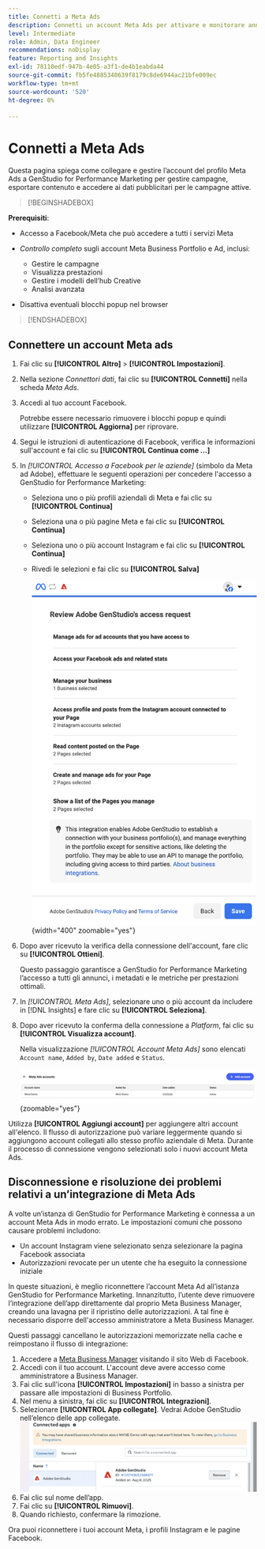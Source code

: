 ```yaml
---
title: Connetti a Meta Ads
description: Connetti un account Meta Ads per attivare e monitorare annunci e contenuti multimediali con Adobe GenStudio for Performance Marketing.
level: Intermediate
role: Admin, Data Engineer
recommendations: noDisplay
feature: Reporting and Insights
exl-id: 78110edf-947b-4e05-a3f1-de4b1eabda44
source-git-commit: fb5fe4885340639f8179c8de6944ac21bfe009ec
workflow-type: tm+mt
source-wordcount: '520'
ht-degree: 0%

---
```


# Connetti a Meta Ads

Questa pagina spiega come collegare e gestire l’account del profilo Meta Ads a GenStudio for Performance Marketing per gestire campagne, esportare contenuto e accedere ai dati pubblicitari per le campagne attive.

>[!BEGINSHADEBOX]

**Prerequisiti**:

- Accesso a Facebook/Meta che può accedere a tutti i servizi Meta

- _Controllo completo_ sugli account Meta Business Portfolio e Ad, inclusi:

   - Gestire le campagne
   - Visualizza prestazioni
   - Gestire i modelli dell’hub Creative
   - Analisi avanzata

- Disattiva eventuali blocchi popup nel browser

>[!ENDSHADEBOX]

## Connettere un account Meta ads

1. Fai clic su **[!UICONTROL Altro]** > **[!UICONTROL Impostazioni]**.

1. Nella sezione _Connettori dati_, fai clic su **[!UICONTROL Connetti]** nella scheda _Meta Ads_.

1. Accedi al tuo account Facebook.

   Potrebbe essere necessario rimuovere i blocchi popup e quindi utilizzare **[!UICONTROL Aggiorna]** per riprovare.

1. Segui le istruzioni di autenticazione di Facebook, verifica le informazioni sull&#39;account e fai clic su **[!UICONTROL Continua come ...]**

1. In _[!UICONTROL Accesso a Facebook per le aziende]_ (simbolo da Meta ad Adobe), effettuare le seguenti operazioni per concedere l&#39;accesso a GenStudio for Performance Marketing:

   - Seleziona uno o più profili aziendali di Meta e fai clic su **[!UICONTROL Continua]**
   - Seleziona una o più pagine Meta e fai clic su **[!UICONTROL Continua]**
   - Seleziona uno o più account Instagram e fai clic su **[!UICONTROL Continua]**
   - Rivedi le selezioni e fai clic su **[!UICONTROL Salva]**

     ![Rivedi selezioni](/help/assets/meta/meta-review-selections.png "Rivedi selezioni"){width="400" zoomable="yes"}

1. Dopo aver ricevuto la verifica della connessione dell&#39;account, fare clic su **[!UICONTROL Ottieni]**.

   Questo passaggio garantisce a GenStudio for Performance Marketing l’accesso a tutti gli annunci, i metadati e le metriche per prestazioni ottimali.

1. In _[!UICONTROL Meta Ads]_, selezionare uno o più account da includere in [!DNL Insights] e fare clic su **[!UICONTROL Seleziona]**.

1. Dopo aver ricevuto la conferma della connessione a _Platform_, fai clic su **[!UICONTROL Visualizza account]**.

   Nella visualizzazione _[!UICONTROL Account Meta Ads]_ sono elencati `Account name`, `Added by`, `Date added` e `Status`.

   ![Elenco account Meta](/help/assets/meta/meta-accounts-list.png "Elenco degli account Meta connessi"){zoomable="yes"}

Utilizza **[!UICONTROL Aggiungi account]** per aggiungere altri account all&#39;elenco. Il flusso di autorizzazione può variare leggermente quando si aggiungono account collegati allo stesso profilo aziendale di Meta. Durante il processo di connessione vengono selezionati solo i nuovi account Meta Ads.

## Disconnessione e risoluzione dei problemi relativi a un’integrazione di Meta Ads

A volte un’istanza di GenStudio for Performance Marketing è connessa a un account Meta Ads in modo errato. Le impostazioni comuni che possono causare problemi includono:

- Un account Instagram viene selezionato senza selezionare la pagina Facebook associata
- Autorizzazioni revocate per un utente che ha eseguito la connessione iniziale

In queste situazioni, è meglio riconnettere l’account Meta Ad all’istanza GenStudio for Performance Marketing. Innanzitutto, l’utente deve rimuovere l’integrazione dell’app direttamente dal proprio Meta Business Manager, creando una lavagna per il ripristino delle autorizzazioni. A tal fine è necessario disporre dell&#39;accesso amministratore a Meta Business Manager.

Questi passaggi cancellano le autorizzazioni memorizzate nella cache e reimpostano il flusso di integrazione:

1. Accedere a [Meta Business Manager](https://business.facebook.com) visitando il sito Web di Facebook.
1. Accedi con il tuo account. L&#39;account deve avere accesso come amministratore a Business Manager.
1. Fai clic sull&#39;icona **[!UICONTROL Impostazioni]** in basso a sinistra per passare alle impostazioni di Business Portfolio.
1. Nel menu a sinistra, fai clic su **[!UICONTROL Integrazioni]**.
1. Selezionare **[!UICONTROL App collegate]**. Vedrai Adobe GenStudio nell’elenco delle app collegate.
   ![App collegate a Meta Business Manager](./meta-connected-apps.png "Riquadro App collegate a Meta Business Manager")
1. Fai clic sul nome dell’app.
1. Fai clic su **[!UICONTROL Rimuovi]**.
1. Quando richiesto, confermare la rimozione.

Ora puoi riconnettere i tuoi account Meta, i profili Instagram e le pagine Facebook.
